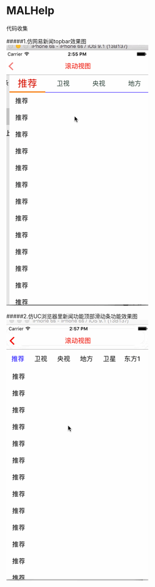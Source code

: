 # MALHelp
代码收集

#####1.仿网易新闻topbar效果图
![效果图](https://github.com/tiantiankaixin/MALHelp/blob/master/效果图/仿网易topbar效果.gif)

#####2.仿UC浏览器里新闻功能顶部滑动条功能效果图
![效果图](https://github.com/tiantiankaixin/MALHelp/blob/master/效果图/仿UC浏览器新闻topBar效果.gif)


